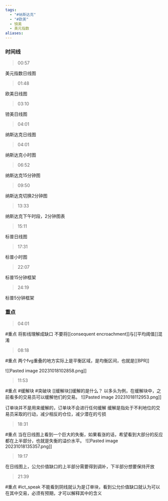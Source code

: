```yaml
---
tags:
  - "#纳斯达克"
  - "#欧美"
  - 镑美
  - 美元指数
aliases:
---
```


### 时间线

> 00:57

美元指数日线图

> 01:48

欧美日线图

> 03:10

镑美日线图

> 04:01

纳斯达克日线图

> 04:01

纳斯达克小时图

> 06:52

纳斯达克15分钟图

> 09:50

纳斯达克切换2分钟图


> 13:33

纳斯达克下午时段，2分钟图表


> 15:11

标普日线图

> 17:31

标普小时图

> 22:07

标普15分钟框架

> 24:19

标普5分钟框架




### 重点

> 04:01

#重点
将影线理解成缺口
不要将[[consequent encroachment]]与[[平均阈值]]混淆


> 08:18

#重点 
两个fvg重叠的地方实际上是平衡区域，是均衡区间，也就是[[BPR]]

![[Pasted image 20231018102858.png]]

> 11:53

#重点 #缓解块 #突破块
[[缓解块]]缓解的是什么？
以多头为例，在缓解块中，之前看多的交易员可以缓解他们的交易。
![[Pasted image 20231018112953.png]]

订单块并不是用来缓解的，订单块不会进行任何缓解
缓解是指处于不利地位的交易员采取的行动，减少相反的仓位，减少潜在的亏损


> 18:31

#重点
当在日线图上看到一个巨大的失衡，如果看涨的话，希望看到大部分的反应都在上半部分，也就是失衡的溢价水平。
![[Pasted image 20231018135357.png]]



> 19:17

在日线图上，公允价值缺口的上半部分需要得到调补，下半部分想要保持开放


> 21:39

#重点 #ict_speak 
不能看到阴线就认为是订单块，看到公允价值缺口就认为可以在其中交易，必须有预期，才可以解释其中的含义